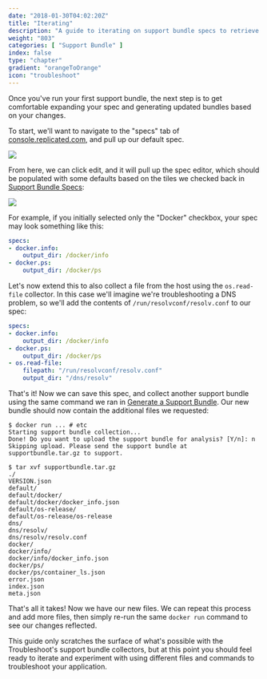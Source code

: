 ```yaml
---
date: "2018-01-30T04:02:20Z"
title: "Iterating"
description: "A guide to iterating on support bundle specs to retrieve more information in bundles"
weight: "803"
categories: [ "Support Bundle" ]
index: false
type: "chapter"
gradient: "orangeToOrange"
icon: "troubleshoot"
---
```


Once you've run your first support bundle, the next step is to get comfortable expanding
your spec and generating updated bundles based on your changes.

To start, we'll want to navigate to the "specs" tab of [console.replicated.com](https://console.replicated.com/troubleshoot/specs), and pull up our default spec.

![](/images/guides/support-bundle/sb-spec-list.png)


From here, we can click edit, and it will pull up the spec editor, which should be populated with some defaults based on the tiles we checked back in [Support Bundle Specs](/guides/support-bundle/spec):

![](/images/guides/support-bundle/spec-edit.png)

For example, if you initially selected only the "Docker" checkbox, your spec may look something like this:

```yaml
specs:
- docker.info:
    output_dir: /docker/info
- docker.ps:
    output_dir: /docker/ps
```

Let's now extend this to also collect a file from the host using the `os.read-file` collector. In this case we'll imagine we're troubleshooting a DNS problem, so we'll add the contents of `/run/resolvconf/resolv.conf` to our spec:

```yaml
specs:
- docker.info:
    output_dir: /docker/info
- docker.ps:
    output_dir: /docker/ps
- os.read-file:
    filepath: "/run/resolvconf/resolv.conf"
    output_dir: "/dns/resolv"
```

That's it! Now we can save this spec, and collect another support bundle using the same command we ran in [Generate a Support Bundle](/guides/support-bundle/generate). Our new bundle should now contain the additional files we requested:

```shell
$ docker run ... # etc
Starting support bundle collection...
Done! Do you want to upload the support bundle for analysis? [Y/n]: n
Skipping upload. Please send the support bundle at supportbundle.tar.gz to support.

$ tar xvf supportbundle.tar.gz
./
VERSION.json
default/
default/docker/
default/docker/docker_info.json
default/os-release/
default/os-release/os-release
dns/
dns/resolv/
dns/resolv/resolv.conf
docker/
docker/info/
docker/info/docker_info.json
docker/ps/
docker/ps/container_ls.json
error.json
index.json
meta.json
```

That's all it takes! Now we have our new files. We can repeat this process and add more files, then simply re-run the same `docker run` command to see our changes reflected.

This guide only scratches the surface of what's possible with the Troubleshoot's support bundle collectors, but at this point you should feel ready to iterate and experiment with using different files and commands to troubleshoot your application. 
